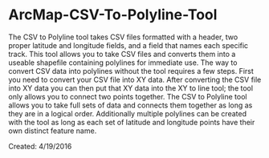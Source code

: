 # ArcMap-CSV-To-Polyline-Tool

  The CSV to Polyline tool takes CSV files formatted with a header, two proper latitude and longitude fields, and a field that names each
specific track. This tool allows you to take CSV files and converts them into a useable shapefile containing polylines for immediate use.
The way to convert CSV data into polylines without the tool requires a few steps. First you need to convert your CSV file into XY data.
After converting the CSV file into XY data you can then put that XY data into the XY to line tool; the tool only allows you to connect
two points together. The CSV to Polyline tool allows you to take full sets of data and connects them together as long as they are in a
logical order. Additionally multiple polylines can be created with the tool as long as each set of latitude and longitude points have
their own distinct feature name.

Created: 4/19/2016
